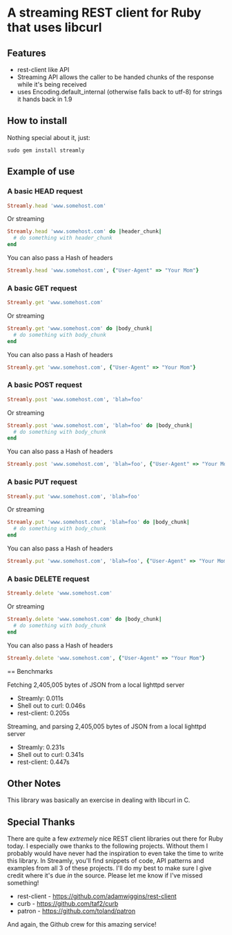 # A streaming REST client for Ruby that uses libcurl

## Features
* rest-client like API
* Streaming API allows the caller to be handed chunks of the response while it's being received
* uses Encoding.default_internal (otherwise falls back to utf-8) for strings it hands back in 1.9

## How to install

Nothing special about it, just:

`sudo gem install streamly`

## Example of use

### A basic HEAD request

``` ruby
Streamly.head 'www.somehost.com'
```

Or streaming

``` ruby
Streamly.head 'www.somehost.com' do |header_chunk|
  # do something with header_chunk
end
```

You can also pass a Hash of headers

``` ruby
Streamly.head 'www.somehost.com', {"User-Agent" => "Your Mom"}
```

### A basic GET request

``` ruby
Streamly.get 'www.somehost.com'
```

Or streaming

``` ruby
Streamly.get 'www.somehost.com' do |body_chunk|
  # do something with body_chunk
end
```

You can also pass a Hash of headers

``` ruby
Streamly.get 'www.somehost.com', {"User-Agent" => "Your Mom"}
```

### A basic POST request

``` ruby
Streamly.post 'www.somehost.com', 'blah=foo'
```

Or streaming

``` ruby
Streamly.post 'www.somehost.com', 'blah=foo' do |body_chunk|
  # do something with body_chunk
end
```

You can also pass a Hash of headers

``` ruby
Streamly.post 'www.somehost.com', 'blah=foo', {"User-Agent" => "Your Mom"}
```

### A basic PUT request

``` ruby
Streamly.put 'www.somehost.com', 'blah=foo'
```

Or streaming

``` ruby
Streamly.put 'www.somehost.com', 'blah=foo' do |body_chunk|
  # do something with body_chunk
end
```

You can also pass a Hash of headers

``` ruby
Streamly.put 'www.somehost.com', 'blah=foo', {"User-Agent" => "Your Mom"}
```

### A basic DELETE request

``` ruby
Streamly.delete 'www.somehost.com'
```

Or streaming

``` ruby
Streamly.delete 'www.somehost.com' do |body_chunk|
  # do something with body_chunk
end
```

You can also pass a Hash of headers

``` ruby
Streamly.delete 'www.somehost.com', {"User-Agent" => "Your Mom"}
```

== Benchmarks

Fetching 2,405,005 bytes of JSON from a local lighttpd server

* Streamly: 0.011s
* Shell out to curl: 0.046s
* rest-client: 0.205s

Streaming, and parsing 2,405,005 bytes of JSON from a local lighttpd server

* Streamly: 0.231s
* Shell out to curl: 0.341s
* rest-client: 0.447s

## Other Notes

This library was basically an exercise in dealing with libcurl in C.

## Special Thanks

There are quite a few *extremely* nice REST client libraries out there for Ruby today. I especially owe thanks
to the following projects. Without them I probably would have never had the inspiration to even take the time
to write this library. In Streamly, you'll find snippets of code, API patterns and examples from all 3 of these projects.
I'll do my best to make sure I give credit where it's due *in* the source. Please let me know if I've missed something!

* rest-client - https://github.com/adamwiggins/rest-client
* curb - https://github.com/taf2/curb
* patron - https://github.com/toland/patron

And again, the Github crew for this amazing service!
